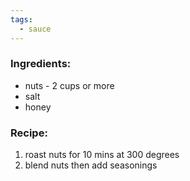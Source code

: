 ```yaml
---
tags:
  - sauce
---
```

### Ingredients:
- nuts - 2 cups or more
- salt
- honey

### Recipe:
1. roast nuts for 10 mins at 300 degrees
2. blend nuts then add seasonings